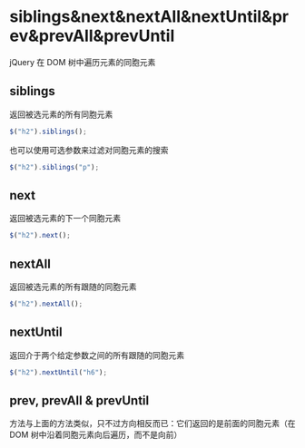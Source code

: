 # siblings&next&nextAll&nextUntil&prev&prevAll&prevUntil

jQuery 在 DOM 树中遍历元素的同胞元素

## siblings

返回被选元素的所有同胞元素

```js
$("h2").siblings();
```

也可以使用可选参数来过滤对同胞元素的搜索

```js
$("h2").siblings("p");
```

## next

返回被选元素的下一个同胞元素

```js
$("h2").next();
```

## nextAll

返回被选元素的所有跟随的同胞元素

```js
$("h2").nextAll();
```

## nextUntil

返回介于两个给定参数之间的所有跟随的同胞元素

```js
$("h2").nextUntil("h6");
```

## prev, prevAll & prevUntil

方法与上面的方法类似，只不过方向相反而已：它们返回的是前面的同胞元素（在 DOM 树中沿着同胞元素向后遍历，而不是向前）